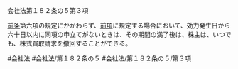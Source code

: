 会社法第１８２条の５第３項

[前条](会社法＿＿＿＿第１８２条の４第１項)第六項の規定にかかわらず、[前項](会社法＿＿＿＿第１８２条の５第２項)に規定する場合において、効力発生日から六十日以内に同項の申立てがないときは、その期間の満了後は、株主は、いつでも、株式買取請求を撤回することができる。

#会社法
#会社法/第１８２条の５
#会社法/第１８２条の５/第３項
